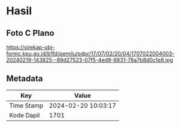 # Hasil

## Foto C Plano

https://sirekap-obj-formc.kpu.go.id/b1fd/pemilu/pdpr/17/07/02/20/04/1707022004003-20240219-143825--89d27523-07f5-4ed9-8831-78a7b8d0c1e8.jpg


## Metadata

| Key        | Value               |
| ---------- | ------------------- |
| Time Stamp | 2024-02-20 10:03:17 |
| Kode Dapil | 1701                |



